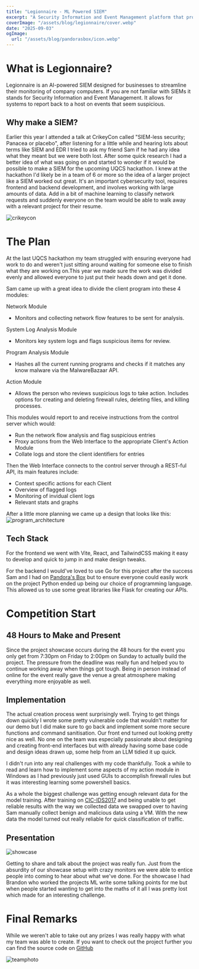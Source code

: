 ```yaml
---
title: "Legionnaire - ML Powered SIEM"
excerpt: "A Security Information and Event Management platform that provides automated threat detection. Built for UQCS Hackathon 2025."
coverImage: "/assets/blog/legionnaire/cover.webp"
date: "2025-09-03"
ogImage:
  url: "/assets/blog/pandorasbox/icon.webp"
---
```


# What is Legionnaire?

Legionnaire is an AI-powered SIEM designed for businesses to streamline their monitoring of company computers. If you are not familiar with SIEMs it stands for Security Information and Event Management. It allows for systems to report back to a host on events that seem suspicious.

## Why make a SIEM?

Earlier this year I attended a talk at CrikeyCon called "SIEM-less security; Panacea or placebo", after listening for a little while and hearing lots about terms like SIEM and EDR I tried to ask my friend Sam if he had any idea what they meant but we were both lost. After some quick research I had a better idea of what was going on and started to wonder if it would be possible to make a SIEM for the upcoming UQCS hackathon. I knew at the hackathon I'd likely be in a team of 6 or more so the idea of a larger project like a SIEM worked out great. It's an important cybersecurity tool, requires frontend and backend development, and involves working with large amounts of data. Add in a bit of machine learning to classify network requests and suddenly everyone on the team would be able to walk away with a relevant project for their resume.

![crikeycon](/assets/blog/legionnaire/crikeycon.webp)

# The Plan

At the last UQCS hackathon my team struggled with ensuring everyone had work to do and weren't just sitting around waiting for someone else to finish what they are working on.This year we made sure the work was divided evenly and allowed everyone to just put their heads down and get it done.

Sam came up with a great idea to divide the client program into these 4 modules:

Network Module
- Monitors and collecting network flow features to be sent for analysis.

System Log Analysis Module
- Monitors key system logs and flags suspicious items for review.

Program Analysis Module
- Hashes all the current running programs and checks if it matches any know malware via the MalwareBazaar API.

Action Module
- Allows the person who reviews suspicious logs to take action. Includes options for creating and deleting firewall rules, deleting files, and killing processes.

This modules would report to and receive instructions from the control server which would:
- Run the network flow analysis and flag suspicious entries
- Proxy actions from the Web Interface to the appropriate Client's Action Module
- Collate logs and store the client identifiers for entries

Then the Web Interface connects to the control server through a REST-ful API, its main features include:
- Context specific actions for each Client
- Overview of flagged logs
- Monitoring of invidual client logs
- Relevant stats and graphs

After a little more planning we came up a design that looks like this:
![program_architecture](/assets/blog/legionnaire/architecture.webp)

## Tech Stack

For the frontend we went with Vite, React, and TailwindCSS making it easy to develop and quick to jump in and make design tweaks.

For the backend I would've loved to use Go for this project after the success Sam and I had on [Pandora's Box](https://lachlanoc.com/pandorasbox) but
to ensure everyone could easily work on the project Python ended up being our choice of programming language. This allowed us to use some great libraries
like Flask for creating our APIs.

# Competition Start

## 48 Hours to Make and Present

Since the project showcase occurs during the 48 hours for the event you only get from 7:30pm on Friday to 2:00pm on Sunday to actually build the project. The pressure from the deadline was really fun and helped you to continue working away when things got tough. Being in person instead of online for the event really gave the venue a great atmosphere making everything more enjoyable as well.

## Implementation

The actual creation process went surprisingly well. Trying to get things down quickly I wrote some pretty vulnerable code that wouldn't matter for our demo but I did make sure to go back and implement some more secure functions and command sanitisation. Our front end turned out looking pretty nice as well. No one on the team was especially passionate about designing and creating front-end interfaces but with already having some base code and design ideas drawn up, some help from an LLM tidied it up quick.

I didn't run into any real challenges with my code thankfully. Took a while to read and learn how to implement some aspects of my action module in Windows as I had previously just used GUIs to accomplish firewall rules but it was interesting learning some powershell basics.

As a whole the biggest challenge was getting enough relevant data for the model training. After training on [CIC-IDS2017](https://www.unb.ca/cic/datasets/ids-2017.html)
and being unable to get reliable results with the way we collected data we swapped over to having Sam manually collect benign and malicious data using a VM.
With the new data the model turned out really reliable for quick classification of traffic.

## Presentation

![showcase](/assets/blog/legionnaire/showcase.webp)

Getting to share and talk about the project was really fun. Just from the absurdity of our showcase setup with crazy monitors we were able to entice people into coming to hear about what we've done. 
For the showcase I had Brandon who worked the projects ML write some talking points for me but when people started wanting to get into the maths of it all
I was pretty lost which made for an interesting challenge.

# Final Remarks

While we weren't able to take out any prizes I was really happy with what my team was able to create. If you want to check out the project further you can find the source code on [GitHub](https://github.com/LegionnaireDevs/legionnaire)

![teamphoto](/assets/blog/legionnaire/team.webp)
